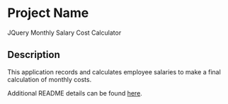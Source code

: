 # Project Name

JQuery Monthly Salary Cost Calculator

## Description

This application records and calculates employee salaries to make a final calculation of monthly costs.

Additional README details can be found [here](https://github.com/PrimeAcademy/readme-template/blob/master/README.md).
